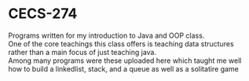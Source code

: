 # CECS-274
Programs written for my introduction to Java and OOP class.\
One of the core teachings this class offers is teaching data structures\
rather than a main focus of just teaching java.\
Among many programs were these uploaded here which taught me well\
how to build a linkedlist, stack, and a queue as well as a solitatire game

